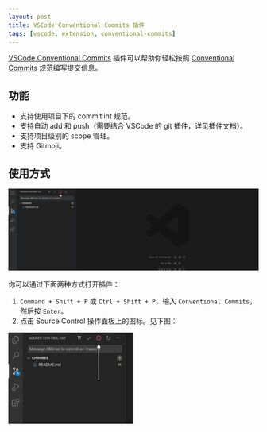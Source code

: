 ```yaml
---
layout: post
title: VSCode Conventional Commits 插件
tags: [vscode, extension, conventional-commits]
---
```


[VSCode Conventional Commits](https://marketplace.visualstudio.com/items?itemName=vivaxy.vscode-conventional-commits) 插件可以帮助你轻松按照 [Conventional Commits](https://www.conventionalcommits.org/) 规范编写提交信息。

## 功能

- 支持使用项目下的 commitlint 规范。
- 支持自动 add 和 push（需要结合 VSCode 的 git 插件，详见插件文档）。
- 支持项目级别的 scope 管理。
- 支持 Gitmoji。

## 使用方式

![示例](/assets/2020-04-29-vscode-conventional-commits-extension/demo.gif)

你可以通过下面两种方式打开插件：

1. `Command + Shift + P` 或 `Ctrl + Shift + P`，输入 `Conventional Commits`，然后按 `Enter`。
2. 点击 Source Control 操作面板上的图标。见下图：

<img src="/assets/2020-04-29-vscode-conventional-commits-extension/icon-on-the-source-control-menu.png" alt="操作面板上的图标" style="width: 50%">

